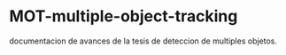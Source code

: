 # MOT-multiple-object-tracking
documentacion de avances de la tesis de deteccion de multiples objetos.
